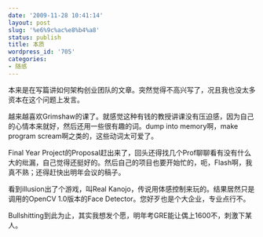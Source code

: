 ```yaml
---
date: '2009-11-28 10:41:14'
layout: post
slug: '%e6%9c%ac%e8%b4%a8'
status: publish
title: 本质
wordpress_id: '705'
categories:
- 随感
---
```


本来是在写篇讲如何架构创业团队的文章。突然觉得不高兴写了，况且我也没太多资本在这个问题上发言。

越来越喜欢Grimshaw的课了。就感觉这种有钱的教授讲课没有压迫感，因为自己的心情本来就好，然后还用一些很有趣的词。dump into memory啊，make program scream啊之类的，这些动词太可爱了。

Final Year Project的Proposal赶出来了，回头还得找几个Prof聊聊看有没有什么大的纰漏，自己觉得还挺好的。然后自己的项目也要开始忙的，呃，Flash啊，我真不熟；还得赶快出明年会议的稿子。

看到illusion出了个游戏，叫Real Kanojo，传说用体感控制来玩的。结果居然只是调用的OpenCV 1.0版本的Face Detector。您好歹也是个大企业，专业点行不。

Bullshitting到此为止，其实我想发个愿，明年考GRE能让偶上1600不，刺激下某人。
